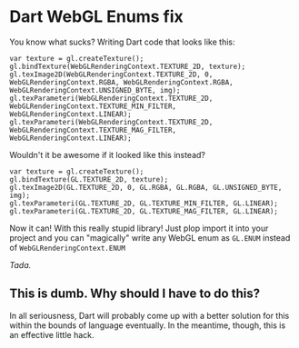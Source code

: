 Dart WebGL Enums fix
=======================

You know what sucks? Writing Dart code that looks like this:

```
var texture = gl.createTexture();
gl.bindTexture(WebGLRenderingContext.TEXTURE_2D, texture);
gl.texImage2D(WebGLRenderingContext.TEXTURE_2D, 0, WebGLRenderingContext.RGBA, WebGLRenderingContext.RGBA, WebGLRenderingContext.UNSIGNED_BYTE, img);
gl.texParameteri(WebGLRenderingContext.TEXTURE_2D, WebGLRenderingContext.TEXTURE_MIN_FILTER, WebGLRenderingContext.LINEAR);
gl.texParameteri(WebGLRenderingContext.TEXTURE_2D, WebGLRenderingContext.TEXTURE_MAG_FILTER, WebGLRenderingContext.LINEAR);
```

Wouldn't it be awesome if it looked like this instead?

```
var texture = gl.createTexture();
gl.bindTexture(GL.TEXTURE_2D, texture);
gl.texImage2D(GL.TEXTURE_2D, 0, GL.RGBA, GL.RGBA, GL.UNSIGNED_BYTE, img);
gl.texParameteri(GL.TEXTURE_2D, GL.TEXTURE_MIN_FILTER, GL.LINEAR);
gl.texParameteri(GL.TEXTURE_2D, GL.TEXTURE_MAG_FILTER, GL.LINEAR);
```

Now it can! With this really stupid library! Just plop import it into your
project and you can "magically" write any WebGL enum as `GL.ENUM` instead of
`WebGLRenderingContext.ENUM`

_Tada._

This is dumb. Why should I have to do this?
--------------------------------------------
In all seriousness, Dart will probably come up with a better solution for this
within the bounds of language eventually. In the meantime, though, this is an
effective little hack. 
